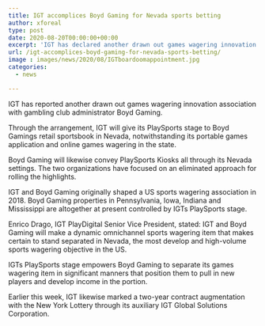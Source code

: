 ```yaml
---
title: IGT accomplices Boyd Gaming for Nevada sports betting
author: xforeal 
type: post
date: 2020-08-20T00:00:00+00:00
excerpt: 'IGT has declared another drawn out games wagering innovation association with gambling club administrator Boyd Gaming '
url: /igt-accomplices-boyd-gaming-for-nevada-sports-betting/
image : images/news/2020/08/IGTboardoomappointment.jpg
categories:
  - news

---
```

IGT has reported another drawn out games wagering innovation association with gambling club administrator Boyd Gaming. 

Through the arrangement, IGT will give its PlaySports stage to Boyd Gamings retail sportsbook in Nevada, notwithstanding its portable games application and online games wagering in the state. 

Boyd Gaming will likewise convey PlaySports Kiosks all through its Nevada settings. The two organizations have focused on an eliminated approach for rolling the highlights. 

IGT and Boyd Gaming originally shaped a US sports wagering association in 2018. Boyd Gaming properties in Pennsylvania, Iowa, Indiana and Mississippi are altogether at present controlled by IGTs PlaySports stage. 

Enrico Drago, IGT PlayDigital Senior Vice President, stated: IGT and Boyd Gaming will make a dynamic omnichannel sports wagering item that makes certain to stand separated in Nevada, the most develop and high-volume sports wagering objective in the US. 

IGTs PlaySports stage empowers Boyd Gaming to separate its games wagering item in significant manners that position them to pull in new players and develop income in the portion. 

Earlier this week, IGT likewise marked a two-year contract augmentation with the New York Lottery through its auxiliary IGT Global Solutions Corporation.